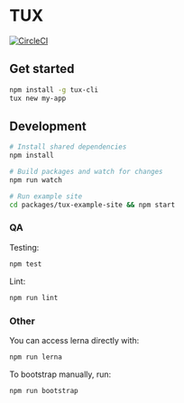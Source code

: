 # TUX

[![CircleCI](https://circleci.com/gh/aranja/tux.svg?style=svg&circle-token=2d451777f7f436fcbc804480908ddd288253d334)](https://circleci.com/gh/aranja/tux)

## Get started

```bash
npm install -g tux-cli
tux new my-app
```

## Development

```bash
# Install shared dependencies
npm install

# Build packages and watch for changes
npm run watch

# Run example site
cd packages/tux-example-site && npm start
```

### QA

Testing:
```bash
npm test
```

Lint:
```bash
npm run lint
```

### Other

You can access lerna directly with:
```bash
npm run lerna
```

To bootstrap manually, run:
```bash
npm run bootstrap
```
